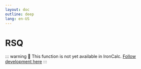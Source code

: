 ```yaml
---
layout: doc
outline: deep
lang: en-US
---
```


# RSQ

::: warning
🚧 This function is not yet available in IronCalc.
[Follow development here](https://github.com/ironcalc/IronCalc/labels/Functions)
:::